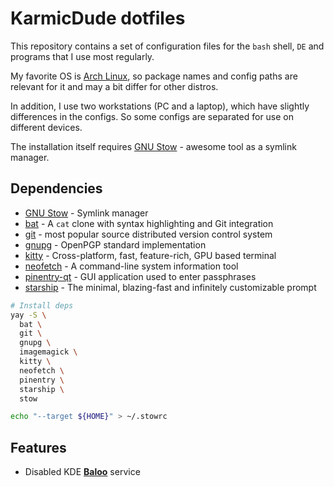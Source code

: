 # KarmicDude dotfiles #

This repository contains a set of configuration files for the `bash` shell, `DE` and programs that I use most regularly.

My favorite OS is [Arch Linux][Arch Linux], so package names and config paths are relevant for it and may a bit differ for other distros.

In addition, I use two workstations (PC and a laptop), which have slightly differences in the configs. So some configs are separated for use on different devices.

The installation itself requires [GNU Stow][GNU Stow] - awesome tool as a symlink manager.

## Dependencies ##

* [GNU Stow][GNU Stow] - Symlink manager
* [bat][bat] - A `cat` clone with syntax highlighting and Git integration
* [git][git] - most popular source distributed version control system
* [gnupg][gnupg] - OpenPGP standard implementation
* [kitty][kitty] - Cross-platform, fast, feature-rich, GPU based terminal
* [neofetch][neofetch] - A command-line system information tool
* [pinentry-qt][pinentry] - GUI application used to enter passphrases
* [starship][starship] - The minimal, blazing-fast and infinitely customizable prompt

```bash
# Install deps
yay -S \
  bat \
  git \
  gnupg \
  imagemagick \
  kitty \
  neofetch \
  pinentry \
  starship \
  stow

echo "--target ${HOME}" > ~/.stowrc
```

## Features ##

* Disabled KDE [**Baloo**][KDE Baloo] service

[Arch Linux]: https://wiki.archlinux.org/index.php/Arch_Linux
[GNU Stow]: https://www.gnu.org/software/stow/
[kitty]: https://github.com/kovidgoyal/kitty
[bat]: https://github.com/sharkdp/bat
[neofetch]: https://github.com/dylanaraps/neofetch
[git]: https://git-scm.com
[gnupg]: https://gnupg.org
[pinentry]: https://wiki.archlinux.org/index.php/GnuPG#pinentry
[KDE Baloo]: https://wiki.archlinux.org/index.php/Baloo
[starship]: https://starship.rs

